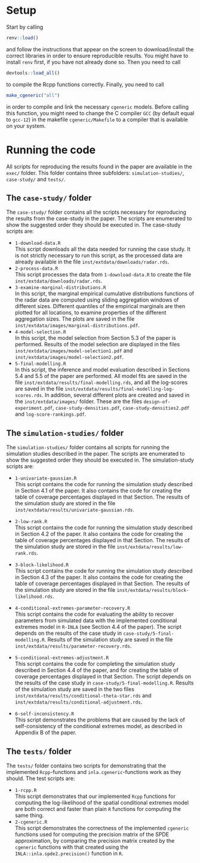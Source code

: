 # Setup

Start by calling 
```r
renv::load()
```
and follow the instructions that appear on the screen to download/install the correct libraries in
order to ensure reproducible results. You might have to install `renv` first, if you have not
already done so. Then you need to call
```r
devtools::load_all()
```
to compile the Rcpp functions correctly. Finally, you need to call
```r
make_cgeneric("all")
```
in order to compile and link the necessary `cgeneric` models. Before calling this function, you might
need to change the C compiler `GCC` (by default equal to `gcc-12`) in the makefile
`cgeneric/Makefile` to a compiler that is available on your system.

# Running the code

All scripts for reproducing the results found in the paper are available in the `exec/`
folder. This folder contains three subfolders: `simulation-studies/`, `case-study/` and
`tests/`. 

## The `case-study/` folder

The `case-study/` folder contains all the scripts necessary for reproducing the results from the
case-study in the paper. The scripts are enumerated to show the suggested order they should be
executed in. The case-study scripts are:

- `1-download-data.R`  
  This script downloads all the data needed for running the case study. It is not strictly
  necessary to run this script, as the processed data are already available in the file
  `inst/extdata/downloads/radar.rds`.
- `2-process-data.R`  
  This script processes the data from `1-download-data.R` to create the file
  `inst/extdata/downloads/radar.rds`.
- `3-examine-marginal-distributions.R`  
  In this script, the marginal empirical cumulative distributions functions of the radar data are
  computed using sliding aggregation windows of different sizes. Different quantiles of the
  empirical marginals are then plotted for all locations, to examine properties of the different 
  aggregation sizes. The plots are saved in the file
  `inst/extdata/images/marginal-distributions.pdf`.
- `4-model-selection.R`  
  In this script, the model selection from Section 5.3 of the paper is performed. Results of the
  model selection are displayed in the files `inst/extdata/images/model-selection1.pdf` and
  `inst/extdata/images/model-selection2.pdf`. 
- `5-final-modelling.R`  
  In this script, the inference and model evaluation described in Sections 5.4 and 5.5 of the paper
  are performed. All model fits are saved in the file `inst/extdata/results/final-modelling.rds`,
  and all the log-scores are saved in the file
  `inst/extdata/results/final-modelling-log-scores.rds`. In addition, several different plots are
  created and saved in the `inst/extdata/images/` folder. These are the files
  `design-of-experiment.pdf`, `case-study-densities.pdf`, `case-study-densities2.pdf` and
  `log-score-rankings.pdf`.
  
## The `simulation-studies/` folder

The `simulation-studies/` folder contains all scripts for running the simulation studies described
in the paper. The scripts are enumerated to show the suggested order they should be executed
in. The simulation-study scripts are:

- `1-univariate-gaussian.R`  
  This script contains the code for running the simulation study described in Section 4.1 of the
  paper. It also contains the code for creating the table of coverage percentages displayed in that
  Section. The results of the simulation study are stored in the file
  `inst/extdata/results/univariate-gaussian.rds`.
- `2-low-rank.R`  
  This script contains the code for running the simulation study described in Section 4.2 of the
  paper. It also contains the code for creating the table of coverage percentages displayed in that
  Section. The results of the simulation study are stored in the file
  `inst/extdata/results/low-rank.rds`.

- `3-block-likelihood.R`  
  This script contains the code for running the simulation study described in Section 4.3 of the
  paper. It also contains the code for creating the table of coverage percentages displayed in that
  Section. The results of the simulation study are stored in the file
  `inst/extdata/results/block-likelihood.rds`.
- `4-conditional-extremes-parameter-recovery.R`  
  This script contains the code for evaluating the ability to recover parameters from simulated data
  with the implemented conditional extremes model in `R-INLA` (see Section 4.4 of the paper). The
  script depends on the results of the case study in `case-study/5-final-modelling.R`. Results of
  the simulation study are saved in the file `inst/extdata/results/parameter-recovery.rds`. 
- `5-conditional-extremes-adjustment.R`  
  This script contains the code for completing the simulation study described in Section 4.4 of the
  paper, and for creating the table of coverage percentages displayed in that Section. The
  script depends on the results of the case study in `case-study/5-final-modelling.R`. Results of
  the simulation study are saved in the two files `inst/extdata/results/conditional-theta-star.rds`
  and `inst/extdata/results/conditional-adjustment.rds`. 
- `6-self-inconsistency.R`  
  This script demonstrates the problems that are caused by the lack of self-consistency of the
  conditional extremes model, as described in Appendix B of the paper.

## The `tests/` folder

The `tests/` folder contains two scripts for demonstrating that the implemented `Rcpp`-functions and
`inla.cgeneric`-functions work as they should. The test scripts are:

- `1-rcpp.R`  
  This script demonstrates that our implemented `Rcpp` functions for computing the log-likelihood of
  the spatial conditional extremes model are both correct and faster than plain `R` functions for
  computing the same thing.
- `2-cgeneric.R`  
  This script demonstrates the correctness of the implemented `cgeneric` functions used for computing
  the precision matrix of the SPDE approximation, by comparing the precision matrix created by the
  `cgeneric` functions with that created using the `INLA::inla.spde2.precision()` function in `R`.
